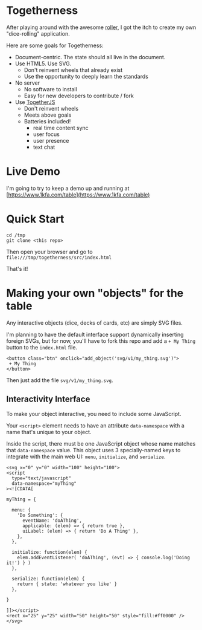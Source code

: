 # Togetherness

After playing around with the awesome
[roller](https://github.com/shanel/roller),
I got the itch to create my own "dice-rolling" application.

Here are some goals for Togetherness:

 * Document-centric.  The state should all live in the document.
 * Use HTML5. Use SVG.
   * Don't reinvent wheels that already exist
   * Use the opportunity to deeply learn the standards
 * No server
   * No software to install
   * Easy for new developers to contribute / fork
 * Use [TogetherJS](https://togetherjs.com/)
   * Don't reinvent wheels
   * Meets above goals
   * Batteries included!
     * real time content sync
     * user focus
     * user presence
     * text chat

# Live Demo

I'm going to try to keep a demo up and running at
[https://www.1kfa.com/table](https://www.1kfa.com/table)

# Quick Start

```
cd /tmp
git clone <this repo>
```

Then open your browser and go to `file:///tmp/togetherness/src/index.html`

That's it!

# Making your own "objects" for the table

Any interactive objects (dice, decks of cards, etc) are simply SVG files.

I'm planning to have the default interface support dynamically inserting
foreign SVGs, but for now, you'll have to fork this repo and add
a `+ My Thing` button to the `index.html` file.

```
<button class="btn" onclick="add_object('svg/v1/my_thing.svg')">
 + My Thing
</button>
```

Then just add the file `svg/v1/my_thing.svg`.

## Interactivity Interface

To make your object interactive, you need to include some JavaScript.

Your `<script>` element needs to have an attribute `data-namespace`
with a name that's unique to your object.

Inside the script, there must be one JavaScript object whose name
matches that `data-namespace` value. This object uses 3 specially-named
keys to integrate with the main web UI:
`menu`, `initialize`, and `serialize`.


```
<svg x="0" y="0" width="100" height="100">
<script
  type="text/javascript"
  data-namespace="myThing"
><![CDATA[

myThing = {

  menu: {
    'Do Something': {
      eventName: 'doAThing',
      applicable: (elem) => { return true },
      uiLabel: (elem) => { return 'Do A Thing' },
    },
  },

  initialize: function(elem) {
    elem.addEventListener( 'doAThing', (evt) => { console.log('Doing it!') } )
  },

  serialize: function(elem) {
    return { state: 'whatever you like' }
  },

}

]]></script>
<rect x="25" y="25" width="50" height="50" style="fill:#ff0000" />
</svg>
```
